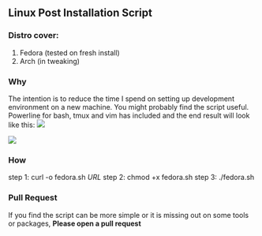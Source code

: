 ## Linux Post Installation Script
### Distro cover:
1. Fedora (tested on fresh install)
2. Arch (in tweaking)


### Why
The intention is to reduce the time I spend on setting up development environment on a new machine.
You might probably find the script useful. 
Powerline for bash, tmux and vim has included and the end result will look like this:
![](https://i.imgur.com/8Z1sEVp.png)

![](https://i.imgur.com/iJBVGYR.png)

### How
step 1: curl -o fedora.sh *URL*
step 2: chmod +x fedora.sh
step 3: ./fedora.sh

### Pull Request
If you find the script can be more simple or it is missing out on some tools or packages, **Please open a pull request**
